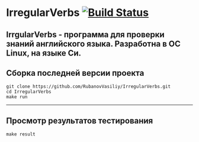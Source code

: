 # IrregularVerbs [![Build Status](https://travis-ci.com/RubanovVasiliy/IrregularVerbs.svg?branch=master)](https://travis-ci.com/RubanovVasiliy/IrregularVerbs)

IrrgularVerbs - программа для проверки знаний английского языка. Разработна в ОС Linux, на языке Си.
---
## Сборка последней версии проекта

```
git clone https://github.com/RubanovVasiliy/IrregularVerbs.git
cd IrregularVerbs
make run
```
---

## Просмотр результатов тестирования

```
make result
```

